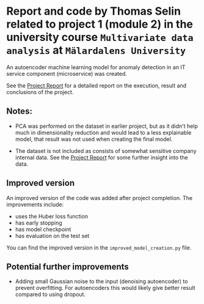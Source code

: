 # Report and code by Thomas Selin related to project 1 (module 2) in the university course `Multivariate data analysis` at `Mälardalens University`

An autoencoder machine learning model for anomaly detection in an IT service component (microservice) was created.

See the [Project Report](Project_report.pdf) for a detailed report on the execution, result and conclusions of the project.

## Notes:

- PCA was performed on the dataset in earlier project, but as it didn't help much in dimensionality reduction and would lead to a less explainable model, that result was not used when creating the final model.

- The dataset is not included as consists of somewhat sensitive company internal data. See the [Project Report](Project_report.pdf) for some further insight into the data.

## Improved version
An improved version of the code was added after project completion. The improvements include:
- uses the Huber loss function
- has early stopping 
- has model checkpoint
- has evaluation on the test set

You can find the improved version in the `improved_model_creation.py` file.

## Potential further improvements

- Adding small Gaussian noise to the input (denoising autoencoder) to prevent overfitting. For autoencoders this would likely give better result compared to using dropout.
